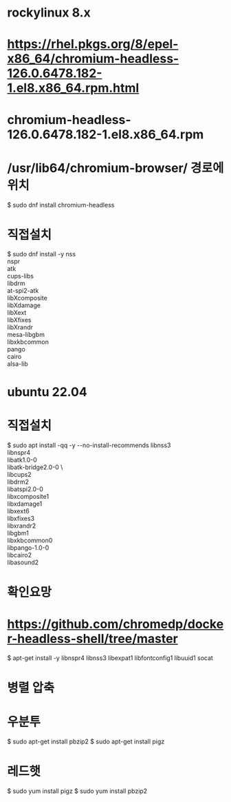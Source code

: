 
# rockylinux 8.x
# https://rhel.pkgs.org/8/epel-x86_64/chromium-headless-126.0.6478.182-1.el8.x86_64.rpm.html
# chromium-headless-126.0.6478.182-1.el8.x86_64.rpm
# /usr/lib64/chromium-browser/ 경로에 위치
$ sudo dnf install chromium-headless

# 직접설치
$ sudo dnf install -y nss \
    nspr \
    atk \
    cups-libs \
    libdrm \
    at-spi2-atk \
    libXcomposite \
    libXdamage \
    libXext \
    libXfixes \
    libXrandr \
    mesa-libgbm \
    libxkbcommon \
    pango \
    cairo \
    alsa-lib



# ubuntu 22.04
# 직접설치
$ sudo apt install -qq -y --no-install-recommends libnss3 \
    libnspr4 \
    libatk1.0-0 \
    libatk-bridge2.0-0 \  
    libcups2 \
    libdrm2 \
    libatspi2.0-0 \
    libxcomposite1 \
    libxdamage1 \
    libxext6 \
    libxfixes3 \
    libxrandr2 \
    libgbm1 \
    libxkbcommon0 \
    libpango-1.0-0 \
    libcairo2 \
    libasound2

# 확인요망
# https://github.com/chromedp/docker-headless-shell/tree/master
$ apt-get install -y libnspr4 libnss3 libexpat1 libfontconfig1 libuuid1 socat


# 병렬 압축
# 우분투
$ sudo apt-get install pbzip2
$ sudo apt-get install pigz

# 레드햇
$ sudo yum install pigz
$ sudo yum install pbzip2


